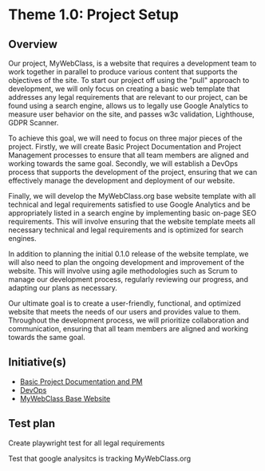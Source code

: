 # Theme 1.0: Project Setup
## Overview
Our project, MyWebClass, is a website that requires a development team to work together in parallel to produce various content that supports the objectives of the site. To start our project off using the "pull" approach to development, we will only focus on creating a basic web template that addresses any legal requirements that are relevant to our project, can be found using a search engine, allows us to legally use Google Analytics to measure user behavior on the site, and passes w3c validation, Lighthouse, GDPR Scanner.

To achieve this goal, we will need to focus on three major pieces of the project. Firstly, we will create Basic Project Documentation and Project Management processes to ensure that all team members are aligned and working towards the same goal. Secondly, we will establish a DevOps process that supports the development of the project, ensuring that we can effectively manage the development and deployment of our website.

Finally, we will develop the MyWebClass.org base website template with all technical and legal requirements satisfied to use Google Analytics and be appropriately listed in a search engine by implementing basic on-page SEO requirements. This will involve ensuring that the website template meets all necessary technical and legal requirements and is optimized for search engines.

In addition to planning the initial 0.1.0 release of the website template, we will also need to plan the ongoing development and improvement of the website. This will involve using agile methodologies such as Scrum to manage our development process, regularly reviewing our progress, and adapting our plans as necessary.

Our ultimate goal is to create a user-friendly, functional, and optimized website that meets the needs of our users and provides value to them. Throughout the development process, we will prioritize collaboration and communication, ensuring that all team members are aligned and working towards the same goal.
## Initiative(s)

* [Basic Project Documentation and PM](https://github.com/Chrissquared31/mywebclass-agile-docs/blob/bcc3b9b43462179ab0391387d9261c9b4d3a8346/documentation/theme_1/initiatives/Basic%20Project%20Documentation%20and%20PM.md)
* [DevOps](https://github.com/Chrissquared31/mywebclass-agile-docs/blob/bcc3b9b43462179ab0391387d9261c9b4d3a8346/documentation/theme_1/initiatives/DevOps.md)
* [MyWebClass Base Website](https://github.com/Chrissquared31/mywebclass-agile-docs/blob/bcc3b9b43462179ab0391387d9261c9b4d3a8346/documentation/theme_1/initiatives/MyWebClass%20Base%20Website.md)

## Test plan
Create playwright test for all legal requirements

Test that google analysitcs is tracking MyWebClass.org
